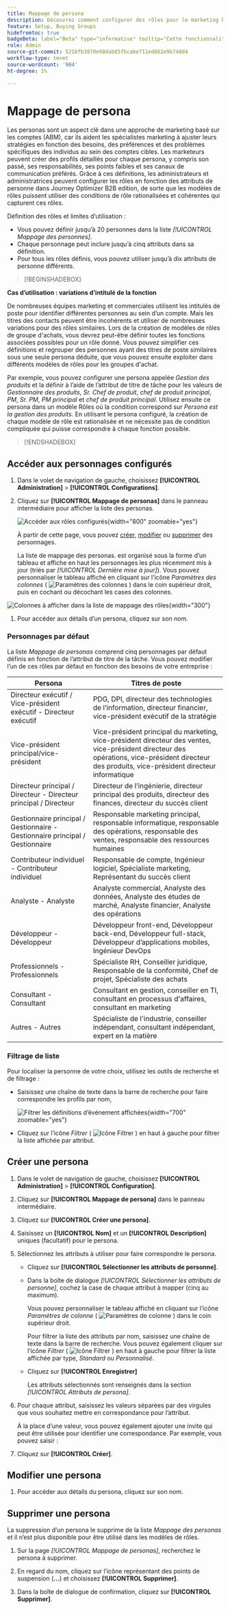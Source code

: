 ```yaml
---
title: Mappage de persona
description: Découvrez comment configurer des rôles pour le marketing basé sur les comptes en mappant les attributs de personne afin de créer des modèles de rôle simplifiés pour les groupes d’achats.
feature: Setup, Buying Groups
hidefromtoc: true
badgeBeta: label="Beta" type="informative" tooltip="Cette fonctionnalité est actuellement en version bêta limitée"
role: Admin
source-git-commit: 521bfb3870e98dab85fbcabe711ed662e9b748d4
workflow-type: tm+mt
source-wordcount: '904'
ht-degree: 1%

---
```


# Mappage de persona

Les personas sont un aspect clé dans une approche de marketing basé sur les comptes (ABM), car ils aident les spécialistes marketing à ajuster leurs stratégies en fonction des besoins, des préférences et des problèmes spécifiques des individus au sein des comptes cibles. Les marketeurs peuvent créer des profils détaillés pour chaque persona, y compris son passé, ses responsabilités, ses points faibles et ses canaux de communication préférés. Grâce à ces définitions, les administrateurs et administratrices peuvent configurer les rôles en fonction des attributs de personne dans Journey Optimizer B2B edition, de sorte que les modèles de rôles puissent utiliser des conditions de rôle rationalisées et cohérentes qui capturent ces rôles.

<!-- Currently there is no insight into what persona goes into what role. With buying group agent, when asked questions about, what should be the size of the buying group, what persona should be in that buying group, what role do they play, etc, then agent will analyze all the data, (opportunity data, engagement data, sales conversation, etc) and informs the user that the buying group needs 7 persona, e.g.CMO, VP of marketing, marketing leader, Marketing ops, etc. 

Then based on what agent informed, users can create a template with those personas. -->
Définition des rôles et limites d’utilisation :

* Vous pouvez définir jusqu’à 20 personnes dans la liste _[!UICONTROL Mappage des personnes]_.
* Chaque personnage peut inclure jusqu’à cinq attributs dans sa définition.
* Pour tous les rôles définis, vous pouvez utiliser jusqu’à dix attributs de personne différents.

>[!BEGINSHADEBOX]

**Cas d’utilisation : variations d’intitulé de la fonction**

De nombreuses équipes marketing et commerciales utilisent les intitulés de poste pour identifier différentes personnes au sein d’un compte. Mais les titres des contacts peuvent être incohérents et utiliser de nombreuses variations pour des rôles similaires. Lors de la création de modèles de rôles de groupe d&#39;achats, vous devrez peut-être définir toutes les fonctions associées possibles pour un rôle donné. Vous pouvez simplifier ces définitions et regrouper des personnes ayant des titres de poste similaires sous une seule persona déduite, que vous pouvez ensuite exploiter dans différents modèles de rôles pour les groupes d&#39;achat.

Par exemple, vous pouvez configurer une persona appelée _Gestion des produits_ et la définir à l’aide de l’attribut de titre de tâche pour les valeurs de _Gestionnaire des produits_, _Sr. Chef de produit_, _chef de produit principal_, _PM_, _Sr. PM_, _PM principal_ et _chef de produit principal_. Utilisez ensuite ce persona dans un modèle Rôles où la condition correspond sur _Persona est la gestion des produits_. En utilisant le persona configuré, la création de chaque modèle de rôle est rationalisée et ne nécessite pas de condition compliquée qui puisse correspondre à chaque fonction possible.

>[!ENDSHADEBOX]

## Accéder aux personnages configurés

1. Dans le volet de navigation de gauche, choisissez **[!UICONTROL Administration]** > **[!UICONTROL Configurations]**.

1. Cliquez sur **[!UICONTROL Mappage de personas]** dans le panneau intermédiaire pour afficher la liste des personas.

   ![Accéder aux rôles configurés](./assets/configuration-engagement-scoring-list.png){width="800" zoomable="yes"}

   À partir de cette page, vous pouvez [créer](#create-an-engagement-score-model), [modifier](#change-the-engagement-weighting-settings) ou [supprimer](#delete-a-persona) des personnages.

   La liste de mappage des personas. est organisé sous la forme d’un tableau et affiche en haut les personnages les plus récemment mis à jour (triés par _[!UICONTROL Dernière mise à jour]_). Vous pouvez personnaliser le tableau affiché en cliquant sur l’icône _Paramètres des colonnes_ ( ![Paramètres des colonnes](../assets/do-not-localize/icon-column-settings.svg) ) dans le coin supérieur droit, puis en cochant ou décochant les cases des colonnes.

![Colonnes à afficher dans la liste de mappage des rôles](./assets/configuration-engagement-scoring-list-columns.png){width="300"}

1. Pour accéder aux détails d’un persona, cliquez sur son nom.

### Personnages par défaut

La liste _Mappage de personas_ comprend cinq personnages par défaut définis en fonction de l’attribut de titre de la tâche. Vous pouvez modifier l’un de ces rôles par défaut en fonction des besoins de votre entreprise :

| Persona | Titres de poste |
| ------- | ---------- |
| Directeur exécutif / Vice-président exécutif - Directeur exécutif | PDG, DPI, directeur des technologies de l’information, directeur financier, vice-président exécutif de la stratégie |
| Vice-président principal/vice-président | Vice-président principal du marketing, vice-président directeur des ventes, vice-président directeur des opérations, vice-président directeur des produits, vice-président directeur informatique |
| Directeur principal / Directeur - Directeur principal / Directeur | Directeur de l’ingénierie, directeur principal des produits, directeur des finances, directeur du succès client |
| Gestionnaire principal / Gestionnaire - Gestionnaire principal / Gestionnaire | Responsable marketing principal, responsable informatique, responsable des opérations, responsable des ventes, responsable des ressources humaines |
| Contributeur individuel - Contributeur individuel | Responsable de compte, Ingénieur logiciel, Spécialiste marketing, Représentant du succès client |
| Analyste - Analyste | Analyste commercial, Analyste des données, Analyste des études de marché, Analyste financier, Analyste des opérations |
| Développeur - Développeur | Développeur front-end, Développeur back-end, Développeur full-stack, Développeur d’applications mobiles, Ingénieur DevOps |
| Professionnels - Professionnels | Spécialiste RH, Conseiller juridique, Responsable de la conformité, Chef de projet, Spécialiste des achats |
| Consultant - Consultant | Consultant en gestion, conseiller en TI, consultant en processus d&#39;affaires, consultant en marketing |
| Autres - Autres | Spécialiste de l&#39;industrie, conseiller indépendant, consultant indépendant, expert en la matière |

### Filtrage de liste

Pour localiser la personne de votre choix, utilisez les outils de recherche et de filtrage :

* Saisissez une chaîne de texte dans la barre de recherche pour faire correspondre les profils par nom,

  ![Filtrer les définitions d’événement affichées](./assets/configuration-events-defs-list-filtered.png){width="700" zoomable="yes"}

* Cliquez sur l’icône _Filtrer_ ( ![Icône Filtrer](../assets/do-not-localize/icon-filter.svg) ) en haut à gauche pour filtrer la liste affichée par attribut.

## Créer une persona

1. Dans le volet de navigation de gauche, choisissez **[!UICONTROL Administration]** > **[!UICONTROL Configuration]**.

1. Cliquez sur **[!UICONTROL Mappage de persona]** dans le panneau intermédiaire.

1. Cliquez sur **[!UICONTROL Créer une persona]**.

1. Saisissez un **[!UICONTROL Nom]** et un **[!UICONTROL Description]** uniques (facultatif) pour le persona.

1. Sélectionnez les attributs à utiliser pour faire correspondre le persona.

   * Cliquez sur **[!UICONTROL Sélectionner les attributs de personne]**.

   * Dans la boîte de dialogue _[!UICONTROL Sélectionner les attributs de personne]_, cochez la case de chaque attribut à mapper (cinq au maximum).

     Vous pouvez personnaliser le tableau affiché en cliquant sur l’icône _Paramètres de colonne_ ( ![Paramètres de colonne](../assets/do-not-localize/icon-column-settings.svg) ) dans le coin supérieur droit.

     Pour filtrer la liste des attributs par nom, saisissez une chaîne de texte dans la barre de recherche. Vous pouvez également cliquer sur l’icône _Filtrer_ ( ![Icône Filtrer](../assets/do-not-localize/icon-filter.svg) ) en haut à gauche pour filtrer la liste affichée par type, _Standard_ ou _Personnalisé_.

   * Cliquez sur **[!UICONTROL Enregistrer]**

     Les attributs sélectionnés sont renseignés dans la section _[!UICONTROL Attributs de persona]_.

1. Pour chaque attribut, saisissez les valeurs séparées par des virgules que vous souhaitez mettre en correspondance pour l’attribut.

   À la place d’une valeur, vous pouvez également ajouter une invite qui peut être utilisée pour identifier une correspondance. Par exemple, vous pouvez saisir :

1. Cliquez sur **[!UICONTROL Créer]**.

## Modifier une persona

1. Pour accéder aux détails du persona, cliquez sur son nom.

## Supprimer une persona

La suppression d’un persona le supprime de la liste _Mappage des personas_ et il n’est plus disponible pour être utilisé dans les modèles de rôles.

1. Sur la page _[!UICONTROL Mappage de personas]_, recherchez le persona à supprimer.

1. En regard du nom, cliquez sur l’icône représentant des points de suspension (**...**) et choisissez **[!UICONTROL Supprimer]**.

1. Dans la boîte de dialogue de confirmation, cliquez sur **[!UICONTROL Supprimer]**.
